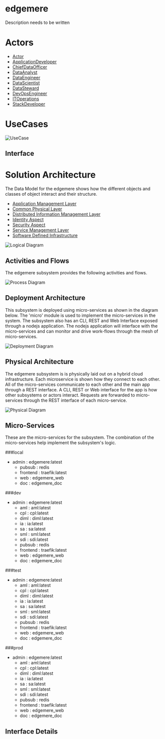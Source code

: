 # edgemere
Description needs to be written



# Actors
* [Actor](./actors/actor)
* [ApplicationDeveloper](./actors/applicationdeveloper)
* [ChiefDataOfficer](./actors/cdo)
* [DataAnalyst](./actors/analyst)
* [DataEngineer](./actors/dataengineer)
* [DataScientist](./actors/datascientist)
* [DataSteward](./actors/datasteward)
* [DevOpsEngineer](./actors/devops)
* [ITOperations](./actors/itops)
* [StackDeveloper](./actors/stackdev)


# UseCases


![UseCase]('./UseCases.svg')

## Interface
    

# Solution Architecture
The Data Model for the  edgemere shows how the different objects and classes of object interact
and their structure.
* [Application Management Layer]("./package/edgemere/aml")
* [Common Physical Layer]("./package/edgemere/cpl")
* [Distributed Information Management Layer]("./package/edgemere/diml")
* [Identity Aspect]("./package/edgemere/ia")
* [Security Aspect]("./package/edgemere/sa")
* [Service Management Layer]("./package/edgemere/sml")
* [Software Defined Infrastructure]("./package/edgemere/sdi")


![Logical Diagram](./Logical.svg)

## Activities and Flows
The edgemere subsystem provides the following activities and flows.

![Process Diagram](./Process.svg)

## Deployment Architecture
This subsystem is deployed using micro-services as shown in the diagram below. The 'micro' module is
used to implement the micro-services in the system.
The subsystem also has an CLI, REST and Web Interface exposed through a nodejs application. The nodejs
application will interface with the micro-services and can monitor and drive work-flows through the mesh of
micro-services.

![Deployment Diagram](./Deployment.svg)

## Physical Architecture
The edgemere subsystem is is physically laid out on a hybrid cloud infrastructure. Each microservice is shown
how they connect to each other. All of the micro-services communicate to each other and the main app through a
REST interface. A CLI, REST or Web interface for the app is how other subsystems or actors interact. Requests are
forwarded to micro-services through the REST interface of each micro-service.

![Physical Diagram](./Physical.svg)

## Micro-Services
These are the micro-services for the subsystem. The combination of the micro-services help implement
the subsystem's logic.

###local
* admin : edgemere:latest
    * pubsub : redis
    * frontend : traefik:latest
    * web : edgemere_web
    * doc : edgemere_doc
    

###dev
* admin : edgemere:latest
    * aml : aml:latest
    * cpl : cpl:latest
    * diml : diml:latest
    * ia : ia:latest
    * sa : sa:latest
    * sml : sml:latest
    * sdi : sdi:latest
    * pubsub : redis
    * frontend : traefik:latest
    * web : edgemere_web
    * doc : edgemere_doc
    

###test
* admin : edgemere:latest
    * aml : aml:latest
    * cpl : cpl:latest
    * diml : diml:latest
    * ia : ia:latest
    * sa : sa:latest
    * sml : sml:latest
    * sdi : sdi:latest
    * pubsub : redis
    * frontend : traefik:latest
    * web : edgemere_web
    * doc : edgemere_doc
    

###prod
* admin : edgemere:latest
    * aml : aml:latest
    * cpl : cpl:latest
    * diml : diml:latest
    * ia : ia:latest
    * sa : sa:latest
    * sml : sml:latest
    * sdi : sdi:latest
    * pubsub : redis
    * frontend : traefik:latest
    * web : edgemere_web
    * doc : edgemere_doc
    


## Interface Details

